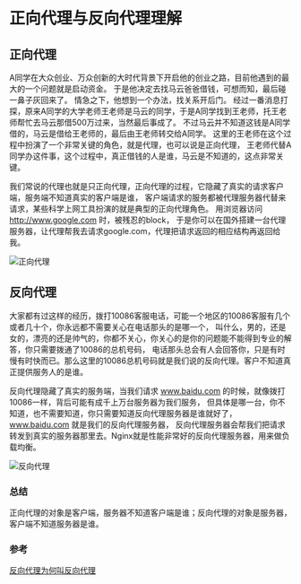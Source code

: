 # 正向代理与反向代理理解

## 正向代理
A同学在大众创业、万众创新的大时代背景下开启他的创业之路，目前他遇到的最大的一个问题就是启动资金。
于是他决定去找马云爸爸借钱，可想而知，最后碰一鼻子灰回来了。
情急之下，他想到一个办法，找关系开后门。
经过一番消息打探，原来A同学的大学老师王老师是马云的同学，于是A同学找到王老师，托王老师帮忙去马云那借500万过来，当然最后事成了。
不过马云并不知道这钱是A同学借的，马云是借给王老师的，最后由王老师转交给A同学。
这里的王老师在这个过程中扮演了一个非常关键的角色，就是代理，也可以说是正向代理，
王老师代替A同学办这件事，这个过程中，真正借钱的人是谁，马云是不知道的，这点非常关键。

我们常说的代理也就是只正向代理，正向代理的过程，它隐藏了真实的请求客户端，服务端不知道真实的客户端是谁，
客户端请求的服务都被代理服务器代替来请求，某些科学上网工具扮演的就是典型的正向代理角色。
用浏览器访问 http://www.google.com 时，被残忍的block，
于是你可以在国外搭建一台代理服务器，让代理帮我去请求google.com，代理把请求返回的相应结构再返回给我。


![正向代理](https://pic4.zhimg.com/80/v2-07ededff1d415c1fa2db3fd89378eda0_hd.jpg)

## 反向代理

大家都有过这样的经历，拨打10086客服电话，可能一个地区的10086客服有几个或者几十个，你永远都不需要关心在电话那头的是哪一个，
叫什么，男的，还是女的，漂亮的还是帅气的，你都不关心，你关心的是你的问题能不能得到专业的解答，你只需要拨通了10086的总机号码，
电话那头总会有人会回答你，只是有时慢有时快而已。那么这里的10086总机号码就是我们说的反向代理。客户不知道真正提供服务人的是谁。

反向代理隐藏了真实的服务端，当我们请求 www.baidu.com 的时候，就像拨打10086一样，背后可能有成千上万台服务器为我们服务，
但具体是哪一台，你不知道，也不需要知道，你只需要知道反向代理服务器是谁就好了，www.baidu.com 就是我们的反向代理服务器，
反向代理服务器会帮我们把请求转发到真实的服务器那里去。Nginx就是性能非常好的反向代理服务器，用来做负载均衡。

![反向代理](https://pic4.zhimg.com/80/v2-816f7595d80b7ef36bf958764a873cba_hd.jpg)

### 总结
正向代理的对象是客户端，服务器不知道客户端是谁；反向代理的对象是服务器，客户端不知道服务器是谁。

### 参考
[反向代理为何叫反向代理](https://www.zhihu.com/question/24723688)
